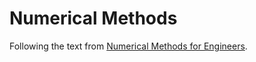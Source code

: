 # Numerical Methods

Following the text from [Numerical Methods for Engineers](http://mechfamilyhu.net/download/uploads/mech144232415981.pdf).